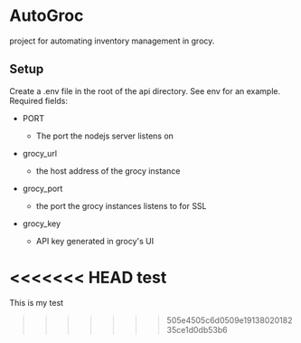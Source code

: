# AutoGroc
 project for automating inventory management in grocy.

## Setup
Create a .env file in the root of the api directory. See env for an example. Required fields:

* PORT
  * The port the nodejs server listens on

* grocy_url
  * the host address of the grocy instance

* grocy_port
  * the port the grocy instances listens to for SSL

* grocy_key
  * API key generated in grocy's UI

<<<<<<< HEAD
test
=======

This is my test
>>>>>>> 505e4505c6d0509e1913802018235ce1d0db53b6
